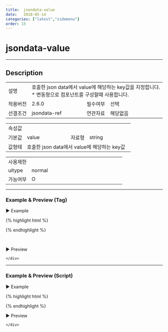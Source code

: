 ```yaml
---
title:  jsondata-value
date:   2018-05-14
categories: ["latest","sidemenu"]
order: 15
---
```


jsondata-value
===

---

## Description

<table style="width:100%">
    <colgroup>
        <col width="15%"/>
        <col width="35%"/>
        <col width="15%"/>
        <col width="35%"/>
    </colgroup>
    <tr>
        <td class="tdTitle tdBg">설명</td>
        <td colspan="3">
            호출한 json data에서 value에 해당하는 key값을 지정합니다.<br>
            * 변동형으로 컴포넌트를 구성할때 사용합니다.
        </td>
    </tr>
    <tr>
        <td class="tdTitle tdBg">적용버전</td>
        <td>2.6.0</td>
        <td class="tdTitle tdBg">필수여부</td>
        <td>선택</td>
    </tr>
    <tr>
        <td class="tdTitle tdBg">선결조건</td>
        <td>jsondata-ref</td>
        <td class="tdTitle tdBg">연관자료</td>
        <td>해당없음</td>
    </tr>
</table>
<table style="width:100%">
    <colgroup>
        <col width="15%"/>
        <col width="35%"/>
        <col width="15%"/>
        <col width="35%"/>
    </colgroup>
    <tr>
        <td class="tdTitle tdBg tdCenter" colspan="4">속성값</td>
    </tr>
    <tr>
        <td class="tdTitle tdBg">기본값</td>
        <td>value</td>
        <td class="tdTitle tdBg">자료형</td>
        <td>string</td>
    </tr>
    <tr>
        <td class="tdTitle tdBg">값형태</td>
        <td colspan="3">호출한 json data에서 value에 해당하는 key값</td>
    </tr>
</table>
<table style="width:100%">
    <colgroup>
        <col width="20%"/>
        <col width="20%"/>
        <col width="20%"/>
        <col width="20%"/>
        <col width="20%"/>
    </colgroup>
    <tr>
        <td class="tdTitle tdBg tdCenter" colspan="5">사용제한</td>
    </tr>
    <tr>
        <td class="tdTitle tdBg">uitype</td>
        <td class="tdCenter">normal</td>
        <td></td>
        <td></td>
        <td></td>
    </tr>
    <tr>
        <td class="tdTitle tdBg">가능여부</td>
        <td class="tdBlue tdCenter">O</td>
        <td></td>
        <td></td>
        <td></td>
    </tr>
</table>

---
### Example & Preview (Tag)

<script>
    var sideJsonData = [
        {"id": "1", "pid":"0",       "order":"1",  "text":"1", "valueKey":"value 1"},
        {"id": "2", "pid":"0",       "order":"2",  "text":"2", "valueKey":"value 2"},
        {"id": "1_1", "pid":"1",     "order":"1",  "text":"1_1", "valueKey":"value 1_1"},
        {"id": "1_1_1", "pid":"1_1", "order":"1",  "text":"1_1_1", "valueKey":"value 1_1_1"},
        {"id": "1_1_2", "pid":"1_1", "order":"2",  "text":"1_1_2", "valueKey":"value 1_1_2"},
        {"id": "2_1", "pid":"2",     "order":"1",  "text":"2_1", "valueKey":"value 2_1"},
        {"id": "2_1_1", "pid":"2_1", "order":"1",  "text":"2_1_1", "valueKey":"value 2_1_1"}
    ];
</script>

<sbux-tabs id="exTab1" name="exTab1" uitype="normal" title-target-id-array="exTab1_1" title-text-array="normal(변동형)" is-scrollable="false">
</sbux-tabs>
<div class="tab-content">
    <div id="exTab1_1">

▶ Example

{% highlight html %}
<script>
    var sideJsonData = [
        {"id": "1", "pid":"0",       "order":"1",  "text":"1", "valueKey":"value 1"},
        {"id": "2", "pid":"0",       "order":"2",  "text":"2", "valueKey":"value 2"},
        {"id": "1_1", "pid":"1",     "order":"1",  "text":"1_1", "valueKey":"value 1_1"},
        {"id": "1_1_1", "pid":"1_1", "order":"1",  "text":"1_1_1", "valueKey":"value 1_1_1"},
        {"id": "1_1_2", "pid":"1_1", "order":"2",  "text":"1_1_2", "valueKey":"value 1_1_2"},
        {"id": "2_1", "pid":"2",     "order":"1",  "text":"2_1", "valueKey":"value 2_1"},
        {"id": "2_1_1", "pid":"2_1", "order":"1",  "text":"2_1_1", "valueKey":"value 2_1_1"}
    ];
</script>
<sbux-sidemenu id="sbIdx1_1" name="sbTagNm1_1" uitype="normal" jsondata-ref="sideJsonData" jsondata-value="valueKey"></sbux-sidemenu>
{% endhighlight %}

<br>

▶ Preview 

<sbux-sidemenu id="sbIdx1_1" name="sbTagNm1_1" uitype="normal" jsondata-ref="sideJsonData" jsondata-value="valueKey"></sbux-sidemenu>

    </div>
</div>

---
### Example & Preview (Script)

<sbux-tabs id="exTab2" name="exTab2" uitype="normal" title-target-id-array="exTab2_1" title-text-array="normal(변동형)" is-scrollable="false">
</sbux-tabs>
<div class="tab-content">
    <div id="exTab2_1">

▶ Example

{% highlight html %}
<div id="sbArea2_1"></div>
<script>
    var sideJsonData = [
        {"id": "1", "pid":"0",       "order":"1",  "text":"1", "valueKey":"value 1"},
        {"id": "2", "pid":"0",       "order":"2",  "text":"2", "valueKey":"value 2"},
        {"id": "1_1", "pid":"1",     "order":"1",  "text":"1_1", "valueKey":"value 1_1"},
        {"id": "1_1_1", "pid":"1_1", "order":"1",  "text":"1_1_1", "valueKey":"value 1_1_1"},
        {"id": "1_1_2", "pid":"1_1", "order":"2",  "text":"1_1_2", "valueKey":"value 1_1_2"},
        {"id": "2_1", "pid":"2",     "order":"1",  "text":"2_1", "valueKey":"value 2_1"},
        {"id": "2_1_1", "pid":"2_1", "order":"1",  "text":"2_1_1", "valueKey":"value 2_1_1"}
   ];
    $(document).ready(function(){
        $('#sbArea2_1').sbSidemenu({
            name : 'sbScriptNm2_1',
            uitype : 'normal',
            jsondataRef : 'sideJsonData',
            jsondataValue : 'valueKey'
        });
    }); 
</script>
{% endhighlight %}

<br>

▶ Preview 

<div id="sbArea2_1"></div>
<script>
    $(document).ready(function(){
        $('#sbArea2_1').sbSidemenu({
            name : 'sbScriptNm2_1',
            uitype : 'normal',
            jsondataRef : 'sideJsonData',
            jsondataValue : 'valueKey'
        });
    }); 
</script>

    </div>
</div>